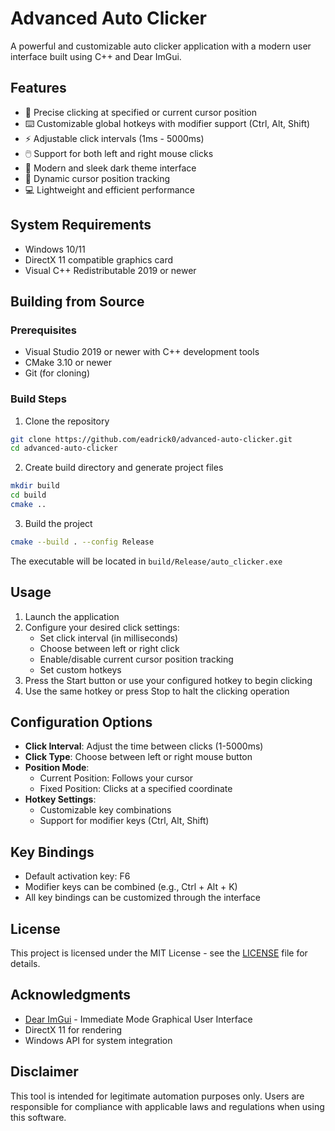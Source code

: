 # Advanced Auto Clicker

A powerful and customizable auto clicker application with a modern user interface built using C++ and Dear ImGui.

## Features

- 🎯 Precise clicking at specified or current cursor position
- ⌨️ Customizable global hotkeys with modifier support (Ctrl, Alt, Shift)
- ⚡ Adjustable click intervals (1ms - 5000ms)
- 🖱️ Support for both left and right mouse clicks
- 🎨 Modern and sleek dark theme interface
- 🔄 Dynamic cursor position tracking
- 💻 Lightweight and efficient performance

## System Requirements

- Windows 10/11
- DirectX 11 compatible graphics card
- Visual C++ Redistributable 2019 or newer

## Building from Source

### Prerequisites

- Visual Studio 2019 or newer with C++ development tools
- CMake 3.10 or newer
- Git (for cloning)

### Build Steps

1. Clone the repository
```bash
git clone https://github.com/eadrick0/advanced-auto-clicker.git
cd advanced-auto-clicker
```

2. Create build directory and generate project files
```bash
mkdir build
cd build
cmake ..
```

3. Build the project
```bash
cmake --build . --config Release
```

The executable will be located in `build/Release/auto_clicker.exe`

## Usage

1. Launch the application
2. Configure your desired click settings:
   - Set click interval (in milliseconds)
   - Choose between left or right click
   - Enable/disable current cursor position tracking
   - Set custom hotkeys
3. Press the Start button or use your configured hotkey to begin clicking
4. Use the same hotkey or press Stop to halt the clicking operation

## Configuration Options

- **Click Interval**: Adjust the time between clicks (1-5000ms)
- **Click Type**: Choose between left or right mouse button
- **Position Mode**: 
  - Current Position: Follows your cursor
  - Fixed Position: Clicks at a specified coordinate
- **Hotkey Settings**: 
  - Customizable key combinations
  - Support for modifier keys (Ctrl, Alt, Shift)

## Key Bindings

- Default activation key: F6
- Modifier keys can be combined (e.g., Ctrl + Alt + K)
- All key bindings can be customized through the interface

## License

This project is licensed under the MIT License - see the [LICENSE](LICENSE) file for details.

## Acknowledgments

- [Dear ImGui](https://github.com/ocornut/imgui) - Immediate Mode Graphical User Interface
- DirectX 11 for rendering
- Windows API for system integration

## Disclaimer

This tool is intended for legitimate automation purposes only. Users are responsible for compliance with applicable laws and regulations when using this software.